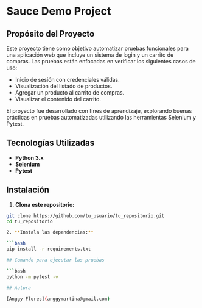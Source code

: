 # Sauce Demo Project

## Propósito del Proyecto

Este proyecto tiene como objetivo automatizar pruebas funcionales para una aplicación web que incluye un sistema de login y un carrito de compras. Las pruebas están enfocadas en verificar los siguientes casos de uso:

- Inicio de sesión con credenciales válidas.
- Visualización del listado de productos.
- Agregar un producto al carrito de compras.
- Visualizar el contenido del carrito.

El proyecto fue desarrollado con fines de aprendizaje, explorando buenas prácticas en pruebas automatizadas utilizando las herramientas Selenium y Pytest.

## Tecnologías Utilizadas

- **Python 3.x**
- **Selenium** 
- **Pytest** 

## Instalación

1. **Clona este repositorio:**

```bash
git clone https://github.com/tu_usuario/tu_repositorio.git
cd tu_repositorio

2. **Instala las dependencias:**

```bash
pip install -r requirements.txt

## Comando para ejecutar las pruebas

```bash
python -m pytest -v

## Autora

[Anggy Flores](anggymartina@gmail.com)

